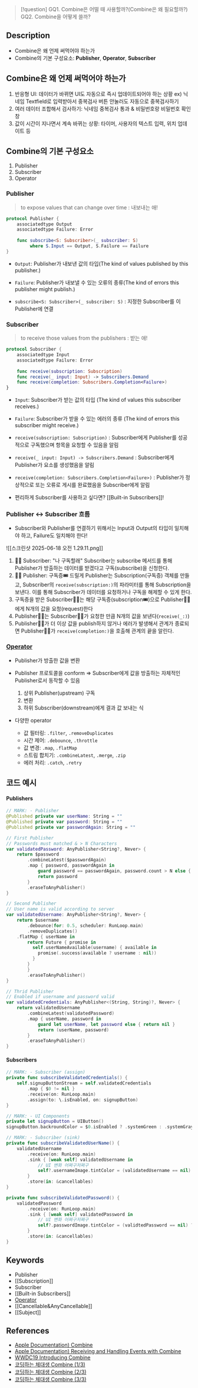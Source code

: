 >[!question]
>GQ1. Combine은 어떨 때 사용할까?(Combine은 왜 필요할까?)
>GQ2. Combine을 어떻게 쓸까?

## Description
- Combine은 왜 언제 써먹어야 하는가
- Combine의 기본 구성요소: **Publisher**, **Operator**, **Subscriber**

## Combine은 왜 언제 써먹어야 하는가
1. 반응형 UI: 데이터가 바뀌면 UI도 자동으로 즉시 업데이트되어야 하는 상황
	ex) 닉네임 Textfield로 입력받아서 중복검사 버튼 안눌러도 자동으로 중복검사하기
2. 여러 데이터 조합해서 검사하기: 닉네임 중복검사 통과 & 비밀번호랑 비밀번호 확인창
3. 값이 시간이 지나면서 계속 바뀌는 상황: 타이머, 사용자의 텍스트 입력, 위치 업데이트 등

## Combine의 기본 구성요소

1. Publisher
2. Subscriber
3. Operator
        
### Publisher

> to expose values that can change over time
> : 내보내는 애!

```swift
protocol Publisher {
	associatedtype Output
	associatedtype Failure: Error
	 
	func subscribe<S: Subscriber>(_ subscriber: S)
		 where S.Input == Output, S.Failure == Failure
}
```

- `Output`: Publisher가 내보낸 값의 타입(The kind of values published by this publisher.)
- `Failure`: Publisher가 내보낼 수 있는 오류의 종류(The kind of errors this publisher might publish.)

- `subscribe<S: Subscriber>(_ subscriber: S)`
  : 지정한 Subscriber를 이 Publisher에 연결

### Subscriber

> to receive those values from the publishers
> : 받는 애!

```swift
protocol Subscriber {
	associatedtype Input
	associatedtype Failure: Error
	
	func receive(subscription: Subscription)
	func receive(_ input: Input) -> Subscribers.Demand
	func receive(completion: Subscribers.Completion<Failure>)
}
````

- `Input`: Subscriber가 받는 값의 타입
  (The kind of values this subscriber receives.)
- `Failure`: Subscriber가 받을 수 있는 에러의 종류
  (The kind of errors this subscriber might receive.)

- `receive(subscription: Subscription)`
  : Subscriber에게 Publisher를 성공적으로 구독했으며 항목을 요청할 수 있음을 알림
- `receive(_ input: Input) -> Subscribers.Demand`
  : Subscriber에게 Publisher가 요소를 생성했음을 알림
- `receive(completion: Subscribers.Completion<Failure>)`
  : Publisher가 정상적으로 또는 오류로 게시를 완료했음을 Subscriber에게 알림

- 편리하게 Subscriber를 사용하고 싶다면? [[Built-in Subscribers]]!

### Publisher ↔ Subscriber 흐름
- Subscriber와 Publisher를 연결하기 위해서는 Input과 Output의 타입이 일치해야 하고, Failure도 일치해야 한다!

![[스크린샷 2025-06-18 오전 1.29.11.png]]
1. 🙋🏻 Subscriber: "나 구독할래"
	Subscriber는 subscribe 메서드를 통해 Publisher가 방출하는 데이터를 받겠다고 구독(subscribe)을 신청한다.
2. 🙆🏼 Publisher: 구독증🎟️ 드릴게
	Publisher는 Subscription(구독증) 객체를 만들고, Subscriber의 `receive(subscription:)`의 파라미터를 통해 Subscription을 보낸다. 이를 통해 Subscriber가 데이터를 요청하거나 구독을 해제할 수 있게 한다.
3. 구독증을 받은 Subscriber🙋🏻는 해당 구독증(subscription🎟️)으로 Publisher🙆🏼에게 N개의 값을 요청(request)한다
4. Publisher🙆🏼는 Subscriber🙋🏻가 요청한 만큼 N개의 값을 보낸다(`receive(_:)`)
5. Publisher🙆🏼가 더 이상 값을 publish하지 않거나 에러가 발생해서 관계가 종료되면 Publisher🙆🏼가 `receive(completion:)`을 호출해 관계의 끝을 알린다.

### [Operator](Operator_Combine)
- Publisher가 방출한 값을 변환
- Publisher 프로토콜을 conform
	⇒ Subscriber에게 값을 방출하는 자체적인 Publisher로서 동작할 수 있음
	1. 상위 Publisher(upstream) 구독
	2. 변환
	3. 하위 Subscriber(downstream)에게 결과 값 보내는 식
	
- 다양한 operator
	- 값 필터링: `.filter`, `.removeDuplicates`
	- 시간 제어: `.debounce`, `.throttle`
	- 값 변경: `.map`, `.flatMap`
	- 스트림 합치기: `.combineLatest`, `.merge`, `.zip`
	- 에러 처리: `.catch`, `.retry`


## 코드 예시

#### Publishers
```swift
// MARK: - Publisher
@Published private var userName: String = ""
@Published private var password: String = ""
@Published private var passwordAgain: String = ""

// First Publisher
// Passwords must matched & > N Characters
var validatedPassword: AnyPublisher<String?, Never> {
    return $password
        .combineLatest($passwordAgain)
        .map { password, passwordAgain in
            guard password == passwordAgain, password.count > N else { return nil }
            return password
        }
        .eraseToAnyPublisher()
}

// Second Publisher
// User name is valid according to server
var validatedUsername: AnyPublisher<String?, Never> {
	return $username
		.debounce(for: 0.5, scheduler: RunLoop.main)
		.removeDuplicates()
    .flatMap { userName in
	    return Future { promise in
	      self.userNameAvailable(username) { available in
	        promise(.success(available ? username : nil))
	      }
	    }
		}
		.eraseToAnyPublisher()
}

// Thrid Publisher
// Enabled if username and password valid
var validatedCredentials: AnyPublisher<(String, String)?, Never> {
	return validatedUsername
		.combineLatest(validatedPassword)
		.map { userName, password in
			guard let userName, let password else { return nil }
			return (userName, password)
		}
		.eraseToAnyPublisher()
}
```

#### Subscribers
```swift
// MARK: - Subscriber (assign)
private func subscribeValidatedCredentials() {
	self.signupButtonStream = self.validatedCredentials
		.map { $0 != nil }
		.receive(on: RunLoop.main)
		.assign(to: \.isEnabled, on: signupButton)
}

// MARK: - UI Components
private let signupButton = UIButton()
signupButton.backroundColor = $0.isEnabled ? .systemGreen : .systemGray

// MARK: - Subscriber (sink)
private func subscribeValidatedUserName() {
	validatedUsername
		.receive(on: RunLoop.main)
		.sink { [weak self] validatedUsername in
			// UI 변화 어쩌구저쩌구
			self?.usernameImage.tintColor = (validatedUsername == nil) ? .systemRed : .systemGreen
		}
		.store(in: &cancellables)
}

private func subscribeValidatedPassword() {
	validatedPassword
		.receive(on: RunLoop.main)
		.sink { [weak self] validatedPassword in
			// UI 변화 어쩌구저쩌구
			self?.passwordImage.tintColor = (validtedPassword == nil) ? .systemRed : .systemGreen
		}
		.store(in: &cancellables)
}
```

## Keywords
- Publisher
- [[Subscription]]
- Subscriber
- [[Built-in Subscribers]]
- [Operator](Operator_Combine)
- [[Cancellable&AnyCancellable]]
- [[Subject]]

## References
- [Apple Documentation) Combine](https://developer.apple.com/documentation/combine)
- [Apple Documentation) Receiving and Handling Events with Combine](https://developer.apple.com/documentation/combine/receiving-and-handling-events-with-combine)
- [WWDC19 Introducing Combine](https://developer.apple.com/videos/play/wwdc2019/722)
- [코딩하는 체대생 Combine (1/3)](https://mini-min-dev.tistory.com/288)
- [코딩하는 체대생 Combine (2/3)](https://mini-min-dev.tistory.com/289)
- [코딩하는 체대생 Combine (3/3)](https://mini-min-dev.tistory.com/290)